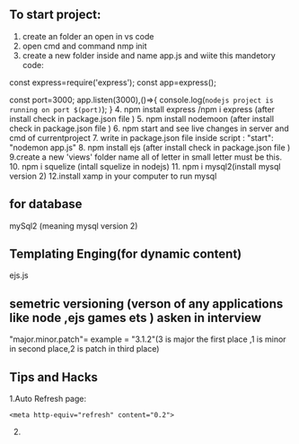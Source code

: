 ## To start project:
1. create an folder an open in vs code
2. open cmd and command nmp init
3. create a new folder inside and name app.js and wiite this mandetory code:

const express=require('express');
const app=express();

const port=3000;
app.listen(3000),()=>{
    console.log(`nodejs project is running on port $(port)`);
}
4. npm install express /npm i express (after install check in package.json file  ) 
5. npm install nodemoon (after install check in package.json file )
6. npm start and see live changes in server and cmd of  currentproject
7. write in package.json file inside script : "start": "nodemon app.js"
8. npm install ejs (after install check in package.json file )
9.create a new 'views'  folder name all of letter in small letter must be this.
10. npm i squelize (intall squelize in nodejs)
11. npm i mysql2(install mysql version 2)
12.install xamp in your computer to run mysql


## for database
mySql2 (meaning mysql version 2)



## Templating Enging(for dynamic content)
ejs.js

## semetric versioning (verson of any applications like node ,ejs games ets )  asken in interview
"major.minor.patch"= example = "3.1.2"(3 is major the first place ,1 is minor in second place,2 is patch in third place)

## Tips and Hacks
1.Auto Refresh page:
 <!-- to auto refresh page the time you want  set inside content inside head tag -->
    <meta http-equiv="refresh" content="0.2">

2.





